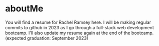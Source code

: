 # aboutMe
You will find a resume for Rachel Ramsey here. 
I will be making regular commits to github in 2023 as I go through a full-stack web development bootcamp. I'll also update my resume again at the end of the bootcamp. (expected graduation: September 2023)
